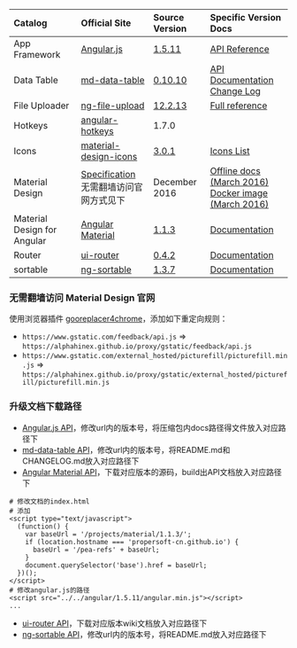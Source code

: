 |Catalog                    |Official Site                 |Source Version  |Specific Version Docs|
|:--------------------------|:-----------------------------|:---------------|:--------------------|
|App Framework              |[Angular.js][ng-1]            |[1.5.11][ng-2]   |[API Reference][ng-3]|
|Data Table                 |[md-data-table][mddt-1]       |[0.10.10][mddt-2]|[API Documentation][mddt-3]<br/>[Change Log][mddt-4]|
|File Uploader              |[ng-file-upload][ngfu-1]      |[12.2.13][ngfu-2]|[Full reference][ngfu-3]|
|Hotkeys                    |[angular-hotkeys][ah-1]       |1.7.0           |
|Icons                      |[material-design-icons][mdi-1]|[3.0.1][mdi-2]  |[Icons List][mdi-3]
|Material Design            |[Specification][md-1]<br>无需翻墙访问官网方式见下 |December 2016   |[Offline docs (March 2016)][md-2]<br>[Docker image (March 2016)][md-3]|
|Material Design for Angular|[Angular Material][am-1]      |[1.1.3][am-2]   |[Documentation][am-3]|
|Router                     |[ui-router][uir-1]            |[0.4.2][uir-2] |[Documentation][uir-3]|
|sortable                   |[ng-sortable][ns-1]           |[1.3.7][ns-2]   |[Documentation][ns-3]|

### 无需翻墙访问 Material Design 官网

使用浏览器插件 [gooreplacer4chrome](https://github.com/jiacai2050/gooreplacer4chrome)，添加如下重定向规则：

* `https://www.gstatic.com/feedback/api.js` => `https://alphahinex.github.io/proxy/gstatic/feedback/api.js`
* `https://www.gstatic.com/external_hosted/picturefill/picturefill.min.js` => `https://alphahinex.github.io/proxy/gstatic/external_hosted/picturefill/picturefill.min.js`

### 升级文档下载路径 ###
- [Angular.js API](https://code.angularjs.org/1.6.1/angular-1.6.1.zip)，修改url内的版本号，将压缩包内docs路径得文件放入对应路径下
- [md-data-table API](https://github.com/daniel-nagy/md-data-table/tree/v0.10.10)，修改url内的版本号，将README.md和CHANGELOG.md放入对应路径下
- [Angular Material API](https://github.com/angular/material/blob/master/docs/README.md)，下载对应版本的源码，build出API文档放入对应路径下
```
# 修改文档的index.html
# 添加
<script type="text/javascript">
  (function() {
    var baseUrl = '/projects/material/1.1.3/';
    if (location.hostname === 'propersoft-cn.github.io') {
      baseUrl = '/pea-refs' + baseUrl;
    }
    document.querySelector('base').href = baseUrl;
  })();
</script>
# 修改angular.js的路径
<script src="../../angular/1.5.11/angular.min.js"></script>
...
```
- [ui-router API](https://github.com/angular-ui/ui-router/wiki)，下载对应版本wiki文档放入对应路径下
- [ng-sortable API](https://github.com/a5hik/ng-sortable/tree/1.3.7)，修改url内的版本号，将README.md放入对应路径下


[ah-1]: http://chieffancypants.github.io/angular-hotkeys/
[am-1]: https://material.angularjs.org/latest/
[am-2]: https://github.com/angular/material/tree/v1.1.3
[am-3]: projects/material/1.1.3/index.html
[md-1]: https://material.io/guidelines/material-design/introduction.html
[md-2]: http://192.168.1.182:9101/www.google.com/design/spec/material-design/introduction.html
[md-3]: https://github.com/propersoft-cn/material-design-docs
[mddt-1]: https://github.com/daniel-nagy/md-data-table
[mddt-2]: https://github.com/daniel-nagy/md-data-table/tree/v0.10.10
[mddt-3]: projects/md-data-table/0.10.10/README.md
[mddt-4]: projects/md-data-table/0.10.10/CHANGELOG.html
[mdi-1]: http://google.github.io/material-design-icons/
[mdi-2]: https://github.com/google/material-design-icons/tree/3.0.1
[mdi-3]: https://material.io/icons/
[ng-1]: https://angularjs.org/
[ng-2]: https://github.com/angular/angular.js/tree/v1.5.11
[ng-3]: projects/angular/1.5.11/docs/index.html
[ngfu-1]: https://angular-file-upload.appspot.com/
[ngfu-2]: https://github.com/danialfarid/ng-file-upload/tree/12.2.13
[ngfu-3]: projects/ng-file-upload/README.md
[uir-1]: https://angular-ui.github.io/ui-router/site/
[uir-2]: https://github.com/angular-ui/ui-router/tree/0.4.2
[uir-3]: projects/ui-router/0.4.2/Home.md
[ns-1]: http://a5hik.github.io/ng-sortable/#/kanban
[ns-2]: https://github.com/a5hik/ng-sortable/tree/1.3.7
[ns-3]: projects/ng-sortable/1.3.7/README.md
